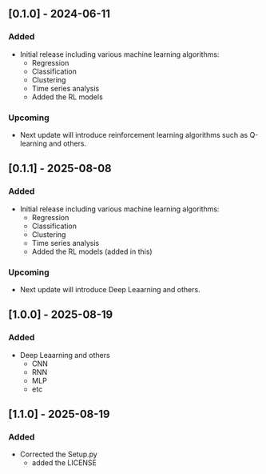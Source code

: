 ## [0.1.0] - 2024-06-11

### Added
- Initial release including various machine learning algorithms:
    - Regression
    - Classification
    - Clustering
    - Time series analysis
    - Added the RL models 

### Upcoming
- Next update will introduce reinforcement learning algorithms such as Q-learning and others.

## [0.1.1] - 2025-08-08

### Added
- Initial release including various machine learning algorithms:
    - Regression
    - Classification
    - Clustering
    - Time series analysis
    - Added the RL models (added in this)

### Upcoming
- Next update will introduce Deep Leaarning and others.

## [1.0.0] - 2025-08-19
### Added 
- Deep Leaarning and others
    - CNN
    - RNN
    - MLP
    - etc

## [1.1.0] - 2025-08-19
### Added
- Corrected the Setup.py 
    - added the LICENSE